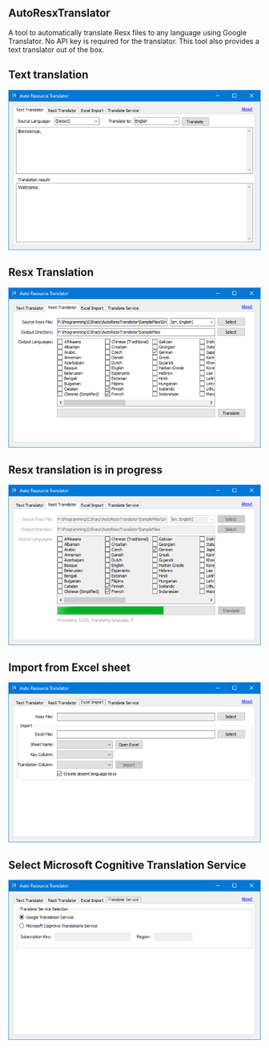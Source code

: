## AutoResxTranslator
A tool to automatically translate Resx files to any language using Google Translator. No API key is required for the translator. This tool also provides a text translator out of the box.

Text translation
------
![Text-Translation](/Wiki/Images/text-translation.png?raw=true)

Resx Translation
------
![ResX-Translation](/Wiki/Images/resx-translation.png?raw=true)

Resx translation is in progress
------
![ResX-Translation](/Wiki/Images/resx-translating.png?raw=true)

Import from Excel sheet
------
![excel-import](/Wiki/Images/excel-import.png?raw=true)

Select Microsoft Cognitive Translation Service
------
![ms-translator](/Wiki/Images/ms-translator.png?raw=true)
